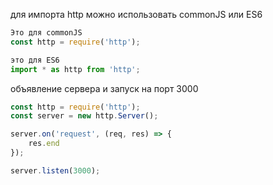 для импорта  http можно использовать commonJS  или ES6

```js
Это для commonJS
const http = require('http');
```

```js
это для ES6
import * as http from 'http';
```
объявление сервера и запуск на порт 3000

```js
const http = require('http');
const server = new http.Server();

server.on('request', (req, res) => {
	res.end
});

server.listen(3000);
```